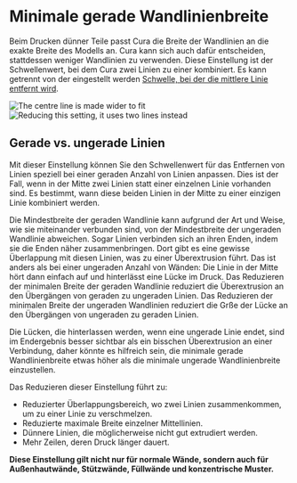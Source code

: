 Minimale gerade Wandlinienbreite
====
Beim Drucken dünner Teile passt Cura die Breite der Wandlinien an die exakte Breite des Modells an. Cura kann sich auch dafür entscheiden, stattdessen weniger Wandlinien zu verwenden. Diese Einstellung ist der Schwellenwert, bei dem Cura zwei Linien zu einer kombiniert. Es kann getrennt von der eingestellt werden
[Schwelle, bei der die mittlere Linie entfernt wird](min_odd_wall_line_width.md).

<!--screenshot {
"image_path": "min_wall_line_width_0_34.png",
"models": [{"script": "moon_sickle.scad"}],
"camera_position": [0, 0, 63],
"settings": {
	"min_wall_line_width": 0.34,
	"wall_line_count": 3,
	"wall_transition_angle": 20
},
"layer": 14,
"colours": 32
}-->
<!--screenshot {
"image_path": "min_wall_line_width_even_0_1.png",
"models": [{"script": "moon_sickle.scad"}],
"camera_position": [0, 0, 63],
"settings": {
	"min_even_wall_line_width": 0.1,
	"min_wall_line_width": 0.34,
	"wall_line_count": 3,
	"wall_transition_angle": 20
},
"layer": 14,
"colours": 32
}-->
![The centre line is made wider to fit](../images/min_wall_line_width_0_34.png)
![Reducing this setting, it uses two lines instead](../images/min_wall_line_width_even_0_1.png)

Gerade vs. ungerade Linien
----
Mit dieser Einstellung können Sie den Schwellenwert für das Entfernen von Linien speziell bei einer geraden Anzahl von Linien anpassen. Dies ist der Fall, wenn in der Mitte zwei Linien statt einer einzelnen Linie vorhanden sind. Es bestimmt, wann diese beiden Linien in der Mitte zu einer einzigen Linie kombiniert werden.

Die Mindestbreite der geraden Wandlinie kann aufgrund der Art und Weise, wie sie miteinander verbunden sind, von der Mindestbreite der ungeraden Wandlinie abweichen. Sogar Linien verbinden sich an ihren Enden, indem sie die Enden näher zusammenbringen. Dort gibt es eine gewisse Überlappung mit diesen Linien, was zu einer Überextrusion führt. Das ist anders als bei einer ungeraden Anzahl von Wänden: Die Linie in der Mitte hört dann einfach auf und hinterlässt eine Lücke im Druck. Das Reduzieren der minimalen Breite der geraden Wandlinie reduziert die Überextrusion an den Übergängen von geraden zu ungeraden Linien. Das Reduzieren der minimalen Breite der ungeraden Wandlinien reduziert die Grße der Lücke an den Übergängen von ungeraden zu geraden Linien.

Die Lücken, die hinterlassen werden, wenn eine ungerade Linie endet, sind im Endergebnis besser sichtbar als ein bisschen Überextrusion an einer Verbindung, daher könnte es hilfreich sein, die minimale gerade Wandlinienbreite etwas höher als die minimale ungerade Wandlinienbreite einzustellen.

Das Reduzieren dieser Einstellung führt zu:
* Reduzierter Überlappungsbereich, wo zwei Linien zusammenkommen, um zu einer Linie zu verschmelzen.
* Reduzierte maximale Breite einzelner Mittellinien.
* Dünnere Linien, die möglicherweise nicht gut extrudiert werden.
* Mehr Zeilen, deren Druck länger dauert.

**Diese Einstellung gilt nicht nur für normale Wände, sondern auch für Außenhautwände, Stützwände, Füllwände und konzentrische Muster.**